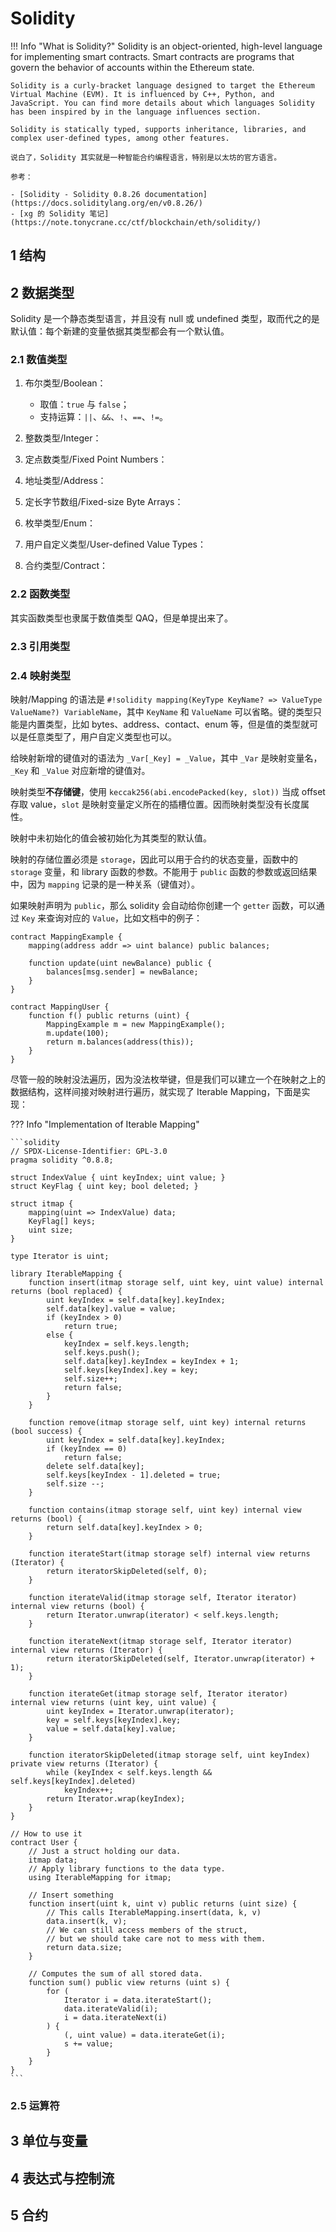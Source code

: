 # Solidity

!!! Info "What is Solidity?"
    Solidity is an object-oriented, high-level language for implementing smart contracts. Smart contracts are programs that govern the behavior of accounts within the Ethereum state.

    Solidity is a curly-bracket language designed to target the Ethereum Virtual Machine (EVM). It is influenced by C++, Python, and JavaScript. You can find more details about which languages Solidity has been inspired by in the language influences section.

    Solidity is statically typed, supports inheritance, libraries, and complex user-defined types, among other features.

    说白了，Solidity 其实就是一种智能合约编程语言，特别是以太坊的官方语言。

    参考：

    - [Solidity - Solidity 0.8.26 documentation](https://docs.soliditylang.org/en/v0.8.26/)
    - [xg 的 Solidity 笔记](https://note.tonycrane.cc/ctf/blockchain/eth/solidity/)

## 1 结构

## 2 数据类型

Solidity 是一个静态类型语言，并且没有 null 或 undefined 类型，取而代之的是默认值：每个新建的变量依据其类型都会有一个默认值。

### 2.1 数值类型

1. 布尔类型/Boolean：

    - 取值：`true` 与 `false`；
    - 支持运算：`||`、`&&`、`!`、`==`、`!=`。

2. 整数类型/Integer：

3. 定点数类型/Fixed Point Numbers：

4. 地址类型/Address：

5. 定长字节数组/Fixed-size Byte Arrays：

6. 枚举类型/Enum：

7. 用户自定义类型/User-defined Value Types：

8. 合约类型/Contract：

### 2.2 函数类型

其实函数类型也隶属于数值类型 QAQ，但是单提出来了。

### 2.3 引用类型

### 2.4 映射类型

映射/Mapping 的语法是 `#!solidity mapping(KeyType KeyName? => ValueType ValueName?) VariableName`，其中 `KeyName` 和 `ValueName` 可以省略。键的类型只能是内置类型，比如 bytes、address、contact、enum 等，但是值的类型就可以是任意类型了，用户自定义类型也可以。

给映射新增的键值对的语法为 `_Var[_Key] = _Value`，其中 `_Var` 是映射变量名，`_Key` 和 `_Value` 对应新增的键值对。

映射类型**不存储键**，使用 `keccak256(abi.encodePacked(key, slot))` 当成 offset 存取 value，`slot` 是映射变量定义所在的插槽位置。因而映射类型没有长度属性。

映射中未初始化的值会被初始化为其类型的默认值。

映射的存储位置必须是 `storage`，因此可以用于合约的状态变量，函数中的 `storage` 变量，和 library 函数的参数。不能用于 `public` 函数的参数或返回结果中，因为 `mapping` 记录的是一种关系（键值对）。

如果映射声明为 `public`，那么 solidity 会自动给你创建一个 `getter` 函数，可以通过 `Key` 来查询对应的 `Value`，比如文档中的例子：

```solidity
contract MappingExample {
    mapping(address addr => uint balance) public balances;

    function update(uint newBalance) public {
        balances[msg.sender] = newBalance;
    }
}

contract MappingUser {
    function f() public returns (uint) {
        MappingExample m = new MappingExample();
        m.update(100);
        return m.balances(address(this));
    }
}
```

尽管一般的映射没法遍历，因为没法枚举键，但是我们可以建立一个在映射之上的数据结构，这样间接对映射进行遍历，就实现了 Iterable Mapping，下面是实现：

??? Info "Implementation of Iterable Mapping"

    ```solidity
    // SPDX-License-Identifier: GPL-3.0
    pragma solidity ^0.8.8;

    struct IndexValue { uint keyIndex; uint value; }
    struct KeyFlag { uint key; bool deleted; }

    struct itmap {
        mapping(uint => IndexValue) data;
        KeyFlag[] keys;
        uint size;
    }

    type Iterator is uint;

    library IterableMapping {
        function insert(itmap storage self, uint key, uint value) internal returns (bool replaced) {
            uint keyIndex = self.data[key].keyIndex;
            self.data[key].value = value;
            if (keyIndex > 0)
                return true;
            else {
                keyIndex = self.keys.length;
                self.keys.push();
                self.data[key].keyIndex = keyIndex + 1;
                self.keys[keyIndex].key = key;
                self.size++;
                return false;
            }
        }

        function remove(itmap storage self, uint key) internal returns (bool success) {
            uint keyIndex = self.data[key].keyIndex;
            if (keyIndex == 0)
                return false;
            delete self.data[key];
            self.keys[keyIndex - 1].deleted = true;
            self.size --;
        }

        function contains(itmap storage self, uint key) internal view returns (bool) {
            return self.data[key].keyIndex > 0;
        }

        function iterateStart(itmap storage self) internal view returns (Iterator) {
            return iteratorSkipDeleted(self, 0);
        }

        function iterateValid(itmap storage self, Iterator iterator) internal view returns (bool) {
            return Iterator.unwrap(iterator) < self.keys.length;
        }

        function iterateNext(itmap storage self, Iterator iterator) internal view returns (Iterator) {
            return iteratorSkipDeleted(self, Iterator.unwrap(iterator) + 1);
        }

        function iterateGet(itmap storage self, Iterator iterator) internal view returns (uint key, uint value) {
            uint keyIndex = Iterator.unwrap(iterator);
            key = self.keys[keyIndex].key;
            value = self.data[key].value;
        }

        function iteratorSkipDeleted(itmap storage self, uint keyIndex) private view returns (Iterator) {
            while (keyIndex < self.keys.length && self.keys[keyIndex].deleted)
                keyIndex++;
            return Iterator.wrap(keyIndex);
        }
    }

    // How to use it
    contract User {
        // Just a struct holding our data.
        itmap data;
        // Apply library functions to the data type.
        using IterableMapping for itmap;

        // Insert something
        function insert(uint k, uint v) public returns (uint size) {
            // This calls IterableMapping.insert(data, k, v)
            data.insert(k, v);
            // We can still access members of the struct,
            // but we should take care not to mess with them.
            return data.size;
        }

        // Computes the sum of all stored data.
        function sum() public view returns (uint s) {
            for (
                Iterator i = data.iterateStart();
                data.iterateValid(i);
                i = data.iterateNext(i)
            ) {
                (, uint value) = data.iterateGet(i);
                s += value;
            }
        }
    }
    ```


### 2.5 运算符

## 3 单位与变量

## 4 表达式与控制流


## 5 合约
